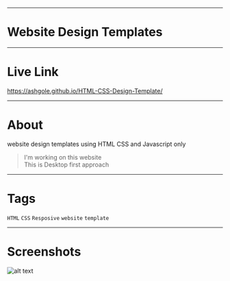 ***
# Website Design Templates

***
# Live Link
https://ashgole.github.io/HTML-CSS-Design-Template/

***
# About
website design templates using HTML CSS and Javascript only

> I'm working on this website<br>
> This is Desktop first approach

***
# Tags

`HTML` `CSS` `Resposive` `website` `template` 

***
# Screenshots

![alt text](https://github.com/ashgole/HTML-CSS-Design-Template/blob/main/screenshot/1.png)
